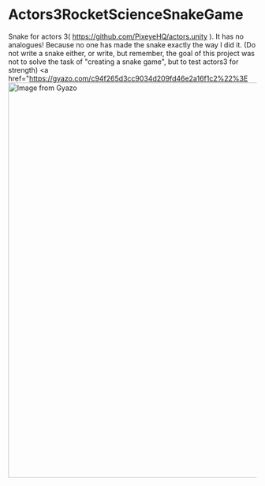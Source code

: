 # Actors3RocketScienceSnakeGame
Snake for actors 3( https://github.com/PixeyeHQ/actors.unity ). It has no analogues! Because no one has made the snake exactly the way I did it. (Do not write a snake either, or write, but remember, the goal of this project was not to solve the task of "creating a snake game", but to test actors3 for strength)
<a href="https://gyazo.com/c94f265d3cc9034d209fd46e2a16f1c2%22%3E<img src="https://i.gyazo.com/c94f265d3cc9034d209fd46e2a16f1c2.gif" alt="Image from Gyazo" width="800"/></a>
